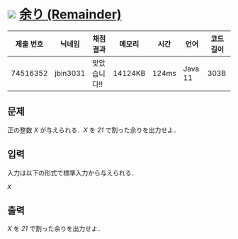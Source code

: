 # <img width="20px"  src="https://d2gd6pc034wcta.cloudfront.net/tier/1.svg" class="solvedac-tier"> [余り (Remainder)](https://www.acmicpc.net/problem/24078) 

| 제출 번호 | 닉네임 | 채점 결과 | 메모리 | 시간 | 언어 | 코드 길이 |
|---|---|---|---|---|---|---|
|74516352|jbin3031|맞았습니다!! |14124KB|124ms|Java 11|303B|

## 문제
<p>正の整数 <var>X</var> が与えられる．<var>X</var> を <var>21</var> で割った余りを出力せよ．</p>

## 입력
<p>入力は以下の形式で標準入力から与えられる．</p>

<pre><var>X</var></pre>

## 출력
<p><var>X</var> を <var>21</var> で割った余りを出力せよ．</p>

